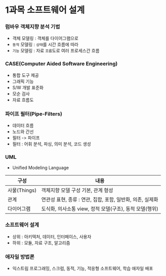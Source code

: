 # 1과목 소프트웨어 설계

### 럼바우 객체지향 분석 기법
  
- 객체 모델링 : 객체를 다이어그램으로
- `동적` 모델링 : `상태`를 시간 흐름에 따라
- `기능` 모델링 : 자료 `흐름`도로 여러 프로세스간 흐름

### CASE(Computer Aided Software Engineering)

- 통합 도구 제공
- 그래픽 기능
- S/W 개발 표준화
- 모순 검사
- 자료 흐름도

### 파이프 필터(Pipe-Filters)

- 데이터 흐름
- 노드와 간선
- 필터 -> 파이프
- 필터 : 어휘 분석, 파싱, 의미 분석, 코드 생성

### UML

- Unified Modeling Language

| 구성 | 내용 |
| --- | --- |
| 사물(Things) | 객체지향 모델 구성 기본, 관계 형성 |
| 관계 | 연관성 표현, 종류 : 연관, 집합, 포함, 일반화, 의존, 실제화 |
| 다이어그램 | 도식화, 의사소통 view, 정적 모델(구조), 동적 모델(행위) |

### 소프트웨어 설계

- 상위 : 아키텍처, 데이터, 인터페이스, 사용자
- 하위 : 모듈, 자료 구조, 알고리즘

### 애자일 방법론

- 익스트림 프로그래밍, 스크럼, 동적, 기능, 적응형 소프트웨어, 학습 애자일 배포

 